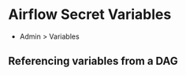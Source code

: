 # Airflow Secret Variables

- Admin > Variables

## Referencing variables from a DAG

```python

```